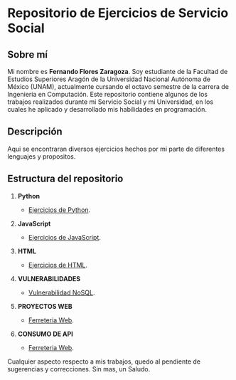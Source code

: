
# Repositorio de Ejercicios de Servicio Social

## Sobre mí

Mi nombre es **Fernando Flores Zaragoza**. Soy estudiante de la Facultad de Estudios Superiores Aragón de la Universidad Nacional Autónoma de México (UNAM), actualmente cursando el octavo semestre de la carrera de Ingeniería en Computación. Este repositorio contiene algunos de los trabajos realizados durante mi Servicio Social y mi Universidad, en los cuales he aplicado y desarrollado mis habilidades en programación.

## Descripción

Aqui se encontraran diversos ejercicios hechos por mi parte de diferentes lenguajes y propositos.

## Estructura del repositorio

1. **Python**
   - [Ejercicios de Python](https://github.com/Ferfloza3101/ServicioSocial/tree/main/Python).

2. **JavaScript**
   - [Ejercicios de JavaScript](https://github.com/Ferfloza3101/ServicioSocial/tree/main/JavaScript).

3. **HTML**
   - [Ejercicios de HTML](https://github.com/Ferfloza3101/ServicioSocial/tree/main/HTML).

4. **VULNERABILIDADES**
   - [Vulnerabilidad NoSQL](https://github.com/Ferfloza3101/ServicioSocial/tree/main/NoSQL).

5. **PROYECTOS WEB**
   - [Ferreteria Web](https://github.com/Ferfloza3101/ServicioSocial/tree/main/Proyectos%20web).

6. **CONSUMO DE API**
   - [Ferreteria Web](https://github.com/Ferfloza3101/ServicioSocial/tree/main/API).


Cualquier aspecto respecto a mis trabajos, quedo al pendiente de sugerencias y correcciones. Sin mas, un Saludo.
